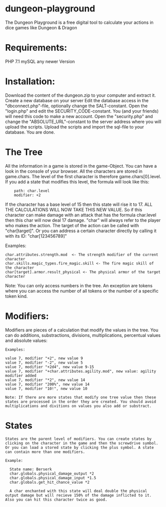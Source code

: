 # dungeon-playground
The Dungeon Playground is a free digital tool to calculate your actions in dice games like Dungeon & Dragon

# Requirements:

  PHP 7.1
  mySQL any newer Version

# Installation:

  Download the content of the dungeon.zip to your computer and extract it.
  Create a new database on your server
  Edit the database access in the "dbconnect.php"-file, optionally change the SALT-constant.
  Open the "login.php" and edit the SECURITY_CODE-constant. You (and your friends) will need this code to make a new account.
  Open the "security.php" and change the "ABSOLUTE_URL"-constant to the server address where you will upload the scripts.
  Upload the scripts and import the sql-file to your database. You are done.

# The Tree

  All the information in a game is stored in the game-Object. You can have a look in the console of your browser. All the characters are   stored in game.chars. The level of the first character is therefore game.chars[0].level. If you add a state that modifies this level, the formula will look like this: 
  
        path: char.level
        modifier: +2
        
  If the character has a base level of 15 then this state will rise it to 17. ALL THE CALCULATIONS WILL NOW TAKE THIS NEW VALUE. So if this character can make damage with an attack that has the formula char.level then this char will now deal 17 damage. "char" will always refer to the player who makes the action. The target of the action can be called with "char[target]". Or you can address a certain character directly by calling it with its ID: "char[123456789]"
  
  Examples:
  
    char.attributes.strength.mod  <- The strength modifier of the current character
    char.skills.magic_types.fire_magic.skill <- The fire magic skill of the character
    char[target].armor.result_physical <- The physical armor of the target character
    
  Note: You can only access numbers in the tree. An exception are tokens where you can access the number of all tokens or the number of a specific token kind.
  
# Modifiers:

  Modifiers are pieces of a calculation that modify the values in the tree. You can do additions, substractions, divisions, multiplications, percentual values and absolute values:
  
    Examples:
    
    value 7, modifier "+2", new value 9
    value 7, modifier "-2", new value 5
    value 7, modifier "+2d4", new value 9-15
    value 7, modifier "+char.attributes.agility.mod", new value: agility modifier added
    value 7, modifier "*2", new value 14
    value 7, modifier "200%", new value 14
    value 7, modifier "10!", new value 10
    
    Note: If there are more states that modify one tree value then these states are processed in the order they are created. You should avoid multiplications and divitions on values you also add or substract. 
    
# States

    States are the parent level of modifiers. You can create states by clicking on the character in the game and then the screwdrive symbol. Or you can load a stored state by clicking the plus symbol. A state can contain more than one modifiers. 
    
    Example:
    
      State name: Berserk
      char.globals.physical_damage_output *2
      char.globals.physical_damage_input *1.5
      char.globals.get_hit_chance_value *2
      
      A char enchanted with this state will deal double the physical output damage but will recieve 150% of the damage inflicted to it. Also you can hit this character twice as good.
      

